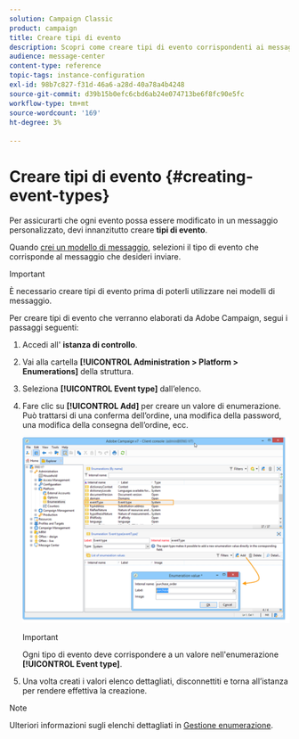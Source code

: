 ```yaml
---
solution: Campaign Classic
product: campaign
title: Creare tipi di evento
description: Scopri come creare tipi di evento corrispondenti ai messaggi transazionali che desideri inviare in Adobe Campaign Classic.
audience: message-center
content-type: reference
topic-tags: instance-configuration
exl-id: 98b7c827-f31d-46a6-a28d-40a78a4b4248
source-git-commit: d39b15b0efc6cbd6ab24e074713be6f8fc90e5fc
workflow-type: tm+mt
source-wordcount: '169'
ht-degree: 3%

---
```


# Creare tipi di evento {#creating-event-types}

Per assicurarti che ogni evento possa essere modificato in un messaggio personalizzato, devi innanzitutto creare **tipi di evento**.

Quando [crei un modello di messaggio](../../message-center/using/creating-the-message-template.md), selezioni il tipo di evento che corrisponde al messaggio che desideri inviare.

>[!IMPORTANT]
>
>È necessario creare tipi di evento prima di poterli utilizzare nei modelli di messaggio.

Per creare tipi di evento che verranno elaborati da Adobe Campaign, segui i passaggi seguenti:

1. Accedi all&#39; **istanza di controllo**.

1. Vai alla cartella **[!UICONTROL Administration > Platform > Enumerations]** della struttura.

1. Seleziona **[!UICONTROL Event type]** dall’elenco.

1. Fare clic su **[!UICONTROL Add]** per creare un valore di enumerazione. Può trattarsi di una conferma dell’ordine, una modifica della password, una modifica della consegna dell’ordine, ecc.

   ![](assets/messagecenter_eventtype_enum_001.png)

   >[!IMPORTANT]
   >
   >Ogni tipo di evento deve corrispondere a un valore nell&#39;enumerazione **[!UICONTROL Event type]**.

1. Una volta creati i valori elenco dettagliati, disconnettiti e torna all’istanza per rendere effettiva la creazione.

>[!NOTE]
>
>Ulteriori informazioni sugli elenchi dettagliati in [Gestione enumerazione](../../platform/using/managing-enumerations.md).


